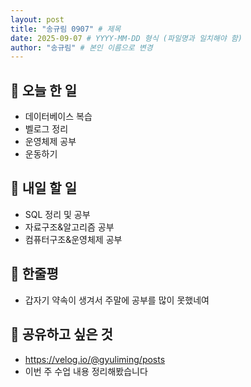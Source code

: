 ```yaml
---
layout: post
title: "송규림 0907" # 제목
date: 2025-09-07 # YYYY-MM-DD 형식 (파일명과 일치해야 함)
author: "송규림" # 본인 이름으로 변경
---
```


## 📝 오늘 한 일

- 데이터베이스 복습
- 벨로그 정리
- 운영체제 공부
- 운동하기

## 🎯 내일 할 일

- SQL 정리 및 공부
- 자료구조&알고리즘 공부
- 컴퓨터구조&운영체제 공부

## 💭 한줄평

- 갑자기 약속이 생겨서 주말에 공부를 많이 못했네여

## 🔗 공유하고 싶은 것

- https://velog.io/@gyuliming/posts 
- 이번 주 수업 내용 정리해봤습니다